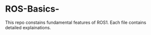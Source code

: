 # ROS-Basics-
This repo constains fundamental features of ROS1. 
Each file contains detailed explainations.
